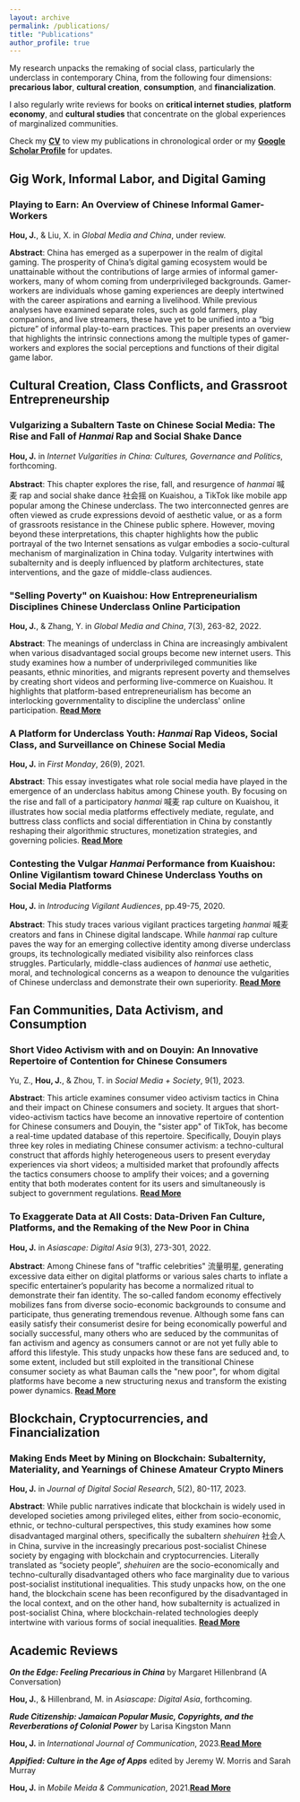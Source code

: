 ```yaml
---
layout: archive
permalink: /publications/
title: "Publications"
author_profile: true
---
```


My research unpacks the remaking of social class, particularly the underclass in contemporary China, from the following four dimensions: **precarious labor**, **cultural creation**, **consumption**, and **financialization**. 

I also regularly write reviews for books on **critical internet studies**, **platform economy**, and **cultural studies** that concentrate on the global experiences of marginalized communities.

Check my [**CV**](../assets/cv202410.pdf) to view my publications in chronological order or my [**Google Scholar Profile**](https://scholar.google.com/citations?user=hw-HB1gAAAAJ&hl=en) for updates. 

## Gig Work, Informal Labor, and Digital Gaming

### Playing to Earn: An Overview of Chinese Informal Gamer-Workers
**Hou, J.**, & Liu, X. in *Global Media and China*, under review.

**Abstract**: China has emerged as a superpower in the realm of digital gaming. The prosperity of China’s digital gaming ecosystem would be unattainable without the contributions of large armies of informal gamer-workers, many of whom coming from underprivileged backgrounds. Gamer-workers are individuals whose gaming experiences are deeply intertwined with the career aspirations and earning a livelihood. While previous analyses have examined separate roles, such as gold farmers, play companions, and live streamers, these have yet to be unified into a “big picture” of informal play-to-earn practices. This paper presents an overview that highlights the intrinsic connections among the multiple types of gamer-workers and explores the social perceptions and functions of their digital game labor. 
 
## Cultural Creation, Class Conflicts, and Grassroot Entrepreneurship

### Vulgarizing a Subaltern Taste on Chinese Social Media: The Rise and Fall of *Hanmai* Rap and Social Shake Dance
**Hou, J.** in *Internet Vulgarities in China: Cultures, Governance and Politics*, forthcoming. 

**Abstract**: This chapter explores the rise, fall, and resurgence of *hanmai* 喊麦 rap and social shake dance 社会摇 on Kuaishou, a TikTok like mobile app popular among the Chinese underclass. The two interconnected genres are often viewed as crude expressions devoid of aesthetic value, or as a form of grassroots resistance in the Chinese public sphere. However, moving beyond these interpretations, this chapter highlights how the public portrayal of the two Internet sensations as vulgar embodies a socio-cultural mechanism of marginalization in China today. Vulgarity intertwines with subalternity and is deeply influenced by platform architectures, state interventions, and the gaze of middle-class audiences.   

### "Selling Poverty" on Kuaishou: How Entrepreneurialism Disciplines Chinese Underclass Online Participation
**Hou, J.**, & Zhang, Y. in *Global Media and China*, 7(3), 263-82, 2022.

**Abstract**: The meanings of underclass in China are increasingly ambivalent when various disadvantaged social groups become new internet users. This study examines how a number of underprivileged communities like peasants, ethnic minorities, and migrants represent poverty and themselves by creating short videos and performing live-commerce on Kuaishou. It highlights that platform-based entrepreneurialism has become an interlocking governmentality to discipline the underclass' online participation. [**Read More**](https://doi.org/10.1177/20594364221095895)

### A Platform for Underclass Youth: *Hanmai* Rap Videos, Social Class, and Surveillance on Chinese Social Media
**Hou, J.** in *First Monday*, 26(9), 2021.

**Abstract**: This essay investigates what role social media have played in the emergence of an underclass habitus among Chinese youth. By focusing on the rise and fall of a participatory *hanmai* 喊麦 rap culture on Kuaishou, it illustrates how social media platforms effectively mediate, regulate, and buttress class conflicts and social differentiation in China by constantly reshaping their algorithmic structures, monetization strategies, and governing policies. [**Read More**](https://doi.org/10.5210/fm.v26i9.10587)

### Contesting the Vulgar *Hanmai* Performance from Kuaishou: Online Vigilantism toward Chinese Underclass Youths on Social Media Platforms
**Hou, J.** in *Introducing Vigilant Audiences*, pp.49-75, 2020.

**Abstract**: This study traces various vigilant practices targeting *hanmai* 喊麦 creators and fans in Chinese digital landscape. While *hanmai* rap culture paves the way for an emerging collective identity among diverse underclass groups, its technologically mediated visibility also reinforces class struggles. Particularly, middle-class audiences of *hanmai* use aethetic, moral, and technological concerns as a weapon to denounce the vulgarities of Chinese underclass and demonstrate their own superiority. [**Read More**](https://doi.org/10.11647/OBP.0200.03)  

## Fan Communities, Data Activism, and Consumption

### Short Video Activism with and on Douyin: An Innovative Repertoire of Contention for Chinese Consumers
Yu, Z., **Hou, J.**, & Zhou, T. in *Social Media + Society*, 9(1), 2023. 

**Abstract**: This article examines consumer video activism tactics in China and their impact on Chinese consumers and society. It argues that short-video-activism tactics have become an innovative repertoire of contention for Chinese consumers and Douyin, the "sister app" of TikTok, has become a real-time updated database of this repertoire. Specifically, Douyin plays three key roles in mediating Chinese consumer activism: a techno-cultural construct that affords highly heterogeneous users to present everyday experiences via short videos; a multisided market that profoundly affects the tactics consumers choose to amplify their voices; and a governing entity that both moderates content for its users and simultaneously is subject to government regulations. [**Read More**](https://doi.org/10.1177/20563051231157603)

### To Exaggerate Data at All Costs: Data-Driven Fan Culture, Platforms, and the Remaking of the New Poor in China
**Hou, J.** in *Asiascape: Digital Asia* 9(3), 273-301, 2022.

**Abstract**: Among Chinese fans of "traffic celebrities" 流量明星, generating excessive data either on digital platforms or various sales charts to inflate a specific entertainer’s popularity has become a normalized ritual to demonstrate their fan identity. The so-called fandom economy effectively mobilizes fans from diverse socio-economic backgrounds to consume and participate, thus generating tremendous revenue. Although some fans can easily satisfy their consumerist desire for being economically powerful and socially successful, many others who are seduced by the communitas of fan activism and agency as consumers cannot or are not yet fully able to afford this lifestyle. This study unpacks how these fans are seduced and, to some extent, included but still exploited in the transitional Chinese consumer society as what Bauman calls the "new poor", for whom digital platforms have become a new structuring nexus and transform the existing power dynamics. [**Read More**](../assets/Poor_Fans.pdf) 

## Blockchain, Cryptocurrencies, and Financialization

### Making Ends Meet by Mining on Blockchain: Subalternity, Materiality, and Yearnings of Chinese Amateur Crypto Miners
**Hou, J.** in *Journal of Digital Social Research*, 5(2), 80-117, 2023.

**Abstract**: While public narratives indicate that blockchain is widely used in developed societies among privileged elites, either from socio-economic, ethnic, or techno-cultural perspectives, this study examines how some disadvantaged marginal others, specifically the subaltern *shehuiren* 社会人 in China, survive in the increasingly precarious post-socialist Chinese society by engaging with blockchain and cryptocurrencies. Literally translated as “society people”, *shehuiren* are the socio-economically and techno-culturally disadvantaged others who face marginality due to various post-socialist institutional inequalities. This study unpacks how, on the one hand, the blockchain scene has been reconfigured by the disadvantaged in the local context, and on the other hand, how subalternity is actualized in post-socialist China, where blockchain-related technologies deeply intertwine with various forms of social inequalities. [**Read More**](https://doi.org/10.33621/jdsr.v5i2.133)

## Academic Reviews

***On the Edge: Feeling Precarious in China*** by Margaret Hillenbrand (A Conversation)

**Hou, J.**, & Hillenbrand, M. in *Asiascape: Digital Asia*, forthcoming.

***Rude Citizenship: Jamaican Popular Music, Copyrights, and the Reverberations of Colonial Power*** by Larisa Kingston Mann

**Hou, J.** in *International Journal of Communication*, 2023.[**Read More**](https://ijoc.org/index.php/ijoc/article/view/22385)


***Appified: Culture in the Age of Apps*** edited by Jeremy W. Morris and Sarah Murray

**Hou, J.** in *Mobile Meida & Communication*, 2021.[**Read More**](https://journals.sagepub.com/doi/abs/10.1177/20501579211024893b)
